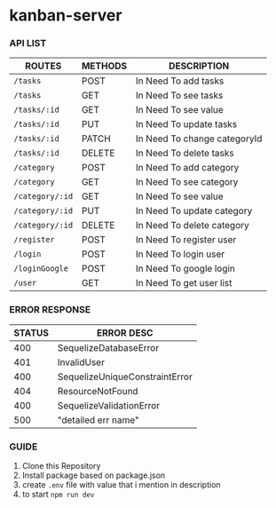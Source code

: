 # kanban-server
### API LIST
| ROUTES         | METHODS | DESCRIPTION                    |
|----------------|---------|--------------------------------|
| `/tasks`       | POST    | In Need To add tasks           |
| `/tasks`       | GET     | In Need To see tasks           |
| `/tasks/:id`   | GET     | In Need To see value           |
| `/tasks/:id`   | PUT     | In Need To update tasks        |
| `/tasks/:id`   | PATCH   | In Need To change categoryId   |
| `/tasks/:id`   | DELETE  | In Need To delete tasks        |
| `/category`    | POST    | In Need To add category        |
| `/category`    | GET     | In Need To see category        |
| `/category/:id`| GET     | In Need To see value           |
| `/category/:id`| PUT     | In Need To update category     |
| `/category/:id`| DELETE  | In Need To delete category     |
| `/register`    | POST    | In Need To register user       |
| `/login`       | POST    | In Need To login user          |
| `/loginGoogle` | POST    | In Need To google login        |
| `/user`        | GET     | In Need To get user list       |


### ERROR RESPONSE 
| STATUS |       ERROR DESC                 |
|--------|-------------------------         |
|   400  | SequelizeDatabaseError           |
|   401  | InvalidUser                      |
|   400  | SequelizeUniqueConstraintError   |
|   404  | ResourceNotFound                 |
|   400  | SequelizeValidationError         |
|   500  | "detailed err name"              |

### GUIDE
1. Clone this Repository
2. Install package based on package.json
3. create `.env` file with value that i mention in description 
4. to start `npm run dev`


